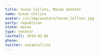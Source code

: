 ```yaml
---
title: Susan Collins, Maine Senator
name: Susan Collins
avatar: /ui/img/avatars/Susan_Collins.jpg
party: republican
state: maine
type: senator
lasthall: 2010-01-01
phone: 
twitter: susancollins
---
```

